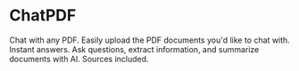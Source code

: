 # ChatPDF
Chat with any PDF. Easily upload the PDF documents you'd like to chat with. Instant answers. Ask questions, extract information, and summarize documents with AI. Sources included.

